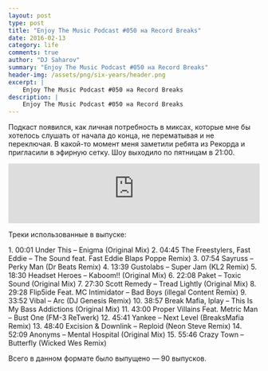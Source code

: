 ```yaml
---
layout: post
type: post
title: "Enjoy The Music Podcast #050 на Record Breaks"
date: 2016-02-13
category: life
comments: true
author: "DJ Saharov"
summary: "Enjoy The Music Podcast #050 на Record Breaks"
header-img: /assets/png/six-years/header.png
excerpt: |
    Enjoy The Music Podcast #050 на Record Breaks
description: |
    Enjoy The Music Podcast #050 на Record Breaks
---
```


<p>
<span class="firstcharacter">П</span>одкаст появился, как личная потребность в миксах, которые мне бы хотелось слушать от начала до конца, не перематывая и не переключая. В какой-то момент меня заметили ребята из Рекорда и пригласили в эфирную сетку. Шоу выходило по пятницам в 21:00.
</p>

<iframe width="100%" height="120" src="https://player-widget.mixcloud.com/widget/iframe/?hide_cover=1&feed=%2Fdjsaharovofficial%2Fenjoy-the-music-podcast-050%2F" frameborder="0" allow="encrypted-media; fullscreen; autoplay; idle-detection; speaker-selection; web-share;" ></iframe>

<p>Треки использованные в выпуске:</p>
1. 00:01 Under This – Enigma (Original Mix)
2. 04:45 The Freestylers, Fast Eddie – The Sound feat. Fast Eddie Blaps Poppe Remix)
3. 07:54 Sayruss  – Perky Man (Dr Beats Remix)
4. 13:39 Gustolabs – Super Jam (KL2 Remix)
5. 18:30 Headset Heroes – Kaboom!! (Original Mix)
6. 22:08 Paket – Toxic Sound (Original Mix)
7. 27:30 Scott Remedy – Tread Lightly (Original Mix)
8. 29:28 Flip5ide Feat. MC Intimidator – Bad Boys (illegal Content Remix)
9. 33:52 Vibal  – Arc (DJ Genesis Remix)
10. 38:57 Break Mafia, Iplay – This Is My Bass Addictions (Original Mix)
11. 43:00 Proper Villains Feat. Metric Man – Bust One (FM-3 ReTwerk)
12. 45:41 Yankee  – Next Level (BreaksMafia Remix)
13. 48:40 Excision & Downlink – Reploid (Neon Steve Remix)
14. 52:09 Anonyms – Mental Hospital (Original Mix)
15. 55:46 Crazy Town – Butterfly (Wicked Wes Remix)

<p>Всего в данном формате было выпущено &mdash; 90 выпусков.</p>